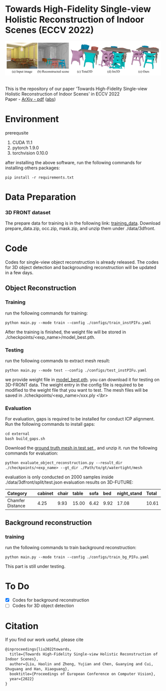 # Towards High-Fidelity Single-view Holistic Reconstruction of Indoor Scenes (ECCV 2022)
<p align="center"><img src="docs/teaser.png" width="600px"/></p></br>
This is the repository of our paper 'Towards High-Fidelity Single-view Holistic Reconstruction of Indoor Scenes' in ECCV 2022<br>
Paper - <a href="https://arxiv.org/pdf/2207.08656" target="__blank">ArXiv - pdf</a> (<a href="https://arxiv.org/abs/2207.08656" target="__blank">abs</a>) 
<br>

# Environment
prerequsite

1. CUDA 11.1
2. pytorch 1.9.0
3. torchvision 0.10.0

after installing the above software, run the following commands for installing others packages:
```angular2html
pip install -r requirements.txt
```

# Data Preparation
### 3D FRONT dataset
The prepare data for training is in the following link: <a href="https://cuhko365-my.sharepoint.com/:f:/g/personal/115010192_link_cuhk_edu_cn/Eg99g4P1VMVJoZ5fz3lmDkABvj7Gc7yCjq-qBuYNqWjl2w?e=72lix4" target="__blank">training_data</a>.
Download prepare_data.zip, occ.zip, mask.zip, and unzip them under ./data/3dfront. 
# Code
Codes for single-view object reconstruction is already released.
The codes for 3D object detection and backgrounding reconstruction will be updated in a few days.

## Object Reconstruction
### Training
run the following commands for training:
```angular2html
python main.py --mode train --config ./configs/train_instPIFu.yaml
```
After the training is finished, the weight file will be stored in ./checkpoints/<exp_name>/model_best.pth.
### Testing
run the following commands to extract mesh result:
```angular2html
python main.py --mode test --config ./configs/test_instPIFu.yaml
```
we provide weight file in <a href="https://cuhko365-my.sharepoint.com/:u:/g/personal/115010192_link_cuhk_edu_cn/EUCaLPeAr_9HhX05X6VMB30BEiK-mp4GKl1tmTJMOQL1ng?e=vuBMdu" target="__blank">model_best.pth</a>.
you can download it for testing on 3D-FRONT data.
The weight entry in the config file is required to be modified to the weight file that you want to test. 
The mesh files will be saved in ./checkpoints/<exp_name>/xxx.ply
<\br>
### Evaluation
For evaluation, gaps is required to be installed for conduct ICP alignment. Run the following commands to install gaps:
```angular2html
cd external
bash build_gaps.sh
```
Download the <a href="https://cuhko365-my.sharepoint.com/:u:/g/personal/115010192_link_cuhk_edu_cn/Eb5ntiV22HlJmiQWNsNQycsBRovAVlTpbiFEV5yeITdYGQ?e=QbzaTG" target="__blank">ground truth mesh in test set </a>, and unzip it.
run the following commands for evaluation:
```angular2html
python evaluate_object_reconstruction.py --result_dir ./checkpoints/<exp_name> --gt_dir ./Path/to/gt/watertight/mesh
```
evaluation is only conducted on 2000 samples inside ./data/3dfront/split/test.json
evaluation results on 3D-FUTURE:

| Category         | cabinet | chair | table | sofa | bed  | night_stand | Total |
|:-----------------|:--------|:------|:------|:-----|:-----|:------------|:------|
| Chamfer Distance | 4.25    | 9.93  | 15.00 | 6.42 | 9.92 | 17.08       | 10.61 |

## Background reconstruction
### training
run the following commands to train background reconstruction:
```angular2html
python main.py --mode train --config ./configs/train_bg_PIFu.yaml
```
This part is still under testing.

# To Do
- [x] Codes for background reconstruction
- [ ] Codes for 3D object detection
# Citation
If you find our work useful, please cite
```angular2
@inproceedings{liu2022towards,
  title={Towards High-Fidelity Single-view Holistic Reconstruction of Indoor Scenes},
  author={Liu, Haolin and Zheng, Yujian and Chen, Guanying and Cui, Shuguang and Han, Xiaoguang},
  booktitle={Proceedings of European Conference on Computer Vision},
  year={2022}
}
```

